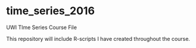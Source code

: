 # time_series_2016
UWI TIme Series Course File

This repository will include R-scripts I have created throughout the course.
